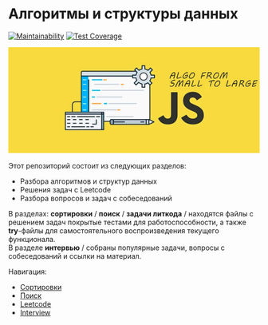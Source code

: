 # Алгоритмы и структуры данных

[![Maintainability](https://api.codeclimate.com/v1/badges/623613f597cc62c13335/maintainability)](https://codeclimate.com/github/Re-Dnor/algorithms/maintainability)
[![Test Coverage](https://api.codeclimate.com/v1/badges/623613f597cc62c13335/test_coverage)](https://codeclimate.com/github/Re-Dnor/algorithms/test_coverage)

![preview](./public/preview.jpg)

Этот репозиторий состоит из следующих разделов:<br>
- Разбора алгоритмов и структур данных
- Решения задач с Leetcode
- Разбора вопросов и задач с собеседований

В разделах: **сортировки** / **поиск** / **задачи литкода** / находятся файлы с решением задач покрытые тестами для работоспособности, а также **try**-файлы для самостоятельного воспроизведения текущего функционала.<br>
В разделе **интервью** / собраны популярные задачи, вопросы с собеседований и ссылки на материал.

Навигация:<br>
- [Сортировки](https://github.com/Re-Dnor/algorithms/tree/master/src/sorting)
- [Поиск](https://github.com/Re-Dnor/algorithms/tree/master/src/search)
- [Leetcode](https://github.com/Re-Dnor/algorithms/tree/master/src/leetcode)
- [Interview](https://github.com/Re-Dnor/algorithms/tree/master/src/interview)
